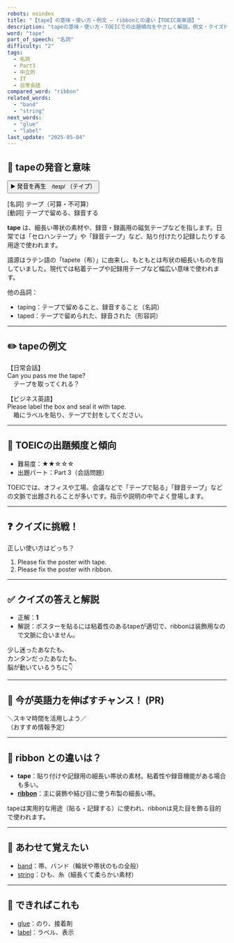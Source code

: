 ```yaml
---
robots: noindex
title: "【tape】の意味・使い方・例文 ― ribbonとの違い【TOEIC英単語】"
description: "tapeの意味・使い方・TOEICでの出題傾向をやさしく解説。例文・クイズ付きでribbonとの違いもわかりやすく学べます。"
word: "tape"
part_of_speech: "名詞"
difficulty: "2"
tags:
  - 名詞
  - Part3
  - 中立的
  - IT
  - 日常会話
compared_word: "ribbon"
related_words:
  - "band"
  - "string"
next_words:
  - "glue"
  - "label"
last_update: "2025-05-04"
---
```


## 🔰 tapeの発音と意味

<button class="play-audio" onclick="playTTS('tape')">
  <span class="play-audio-main">
    ▶️ 発音を再生　/teɪp/
  </span>
  <span class="play-audio-sub">
    （テイプ）
  </span>
</button>

[名詞] テープ（可算・不可算）  
[動詞] テープで留める、録音する

**tape** は、細長い帯状の素材や、録音・録画用の磁気テープなどを指します。日常では「セロハンテープ」や「録音テープ」など、貼り付けたり記録したりする用途で使われます。

語源はラテン語の「tapete（布）」に由来し、もともとは布状の細長いものを指していました。現代では粘着テープや記録用テープなど幅広い意味で使われます。

他の品詞：  
- taping：テープで留めること、録音すること（名詞）
- taped：テープで留められた、録音された（形容詞）

---

## ✏️ tapeの例文

【日常会話】  
Can you pass me the tape?  
　テープを取ってくれる？

【ビジネス英語】  
Please label the box and seal it with tape.  
　箱にラベルを貼り、テープで封をしてください。

---

## 🎯 TOEICの出題頻度と傾向

- 難易度：★★☆☆☆
- 出題パート：Part 3（会話問題）

TOEICでは、オフィスや工場、会議などで「テープで貼る」「録音テープ」などの文脈で出題されることが多いです。指示や説明の中でよく登場します。

---

## ❓ クイズに挑戦！

正しい使い方はどっち？

1. Please fix the poster with tape.  
2. Please fix the poster with ribbon.

---

## ✅ クイズの答えと解説

- 正解：**1**
- 解説：ポスターを貼るには粘着性のあるtapeが適切で、ribbonは装飾用なので文脈に合いません。

少し迷ったあなたも、  
カンタンだったあなたも、  
脳が動いているうちに👇️

---

## 🚀 今が英語力を伸ばすチャンス！ (PR)

<div class="info-center">
＼スキマ時間を活用しよう／<br>  
（おすすめ情報予定）
</div>

---

## 🤔  ribbon との違いは？

- **tape**：貼り付けや記録用の細長い帯状の素材。粘着性や録音機能がある場合も多い。
- **[ribbon](/word/ribbon/)**：主に装飾や結び目に使う布製の細長い帯。

tapeは実用的な用途（貼る・記録する）に使われ、ribbonは見た目を飾る目的で使われます。

---

## 🧩 あわせて覚えたい

- [band](/word/band/)：帯、バンド（輪状や帯状のもの全般）
- [string](/word/string/)：ひも、糸（細長くて柔らかい素材）

---

## 📖 できればこれも

- [glue](/word/glue/)：のり、接着剤
- [label](/word/label/)：ラベル、表示

<!-- cvid: aid42_bid06 -->
